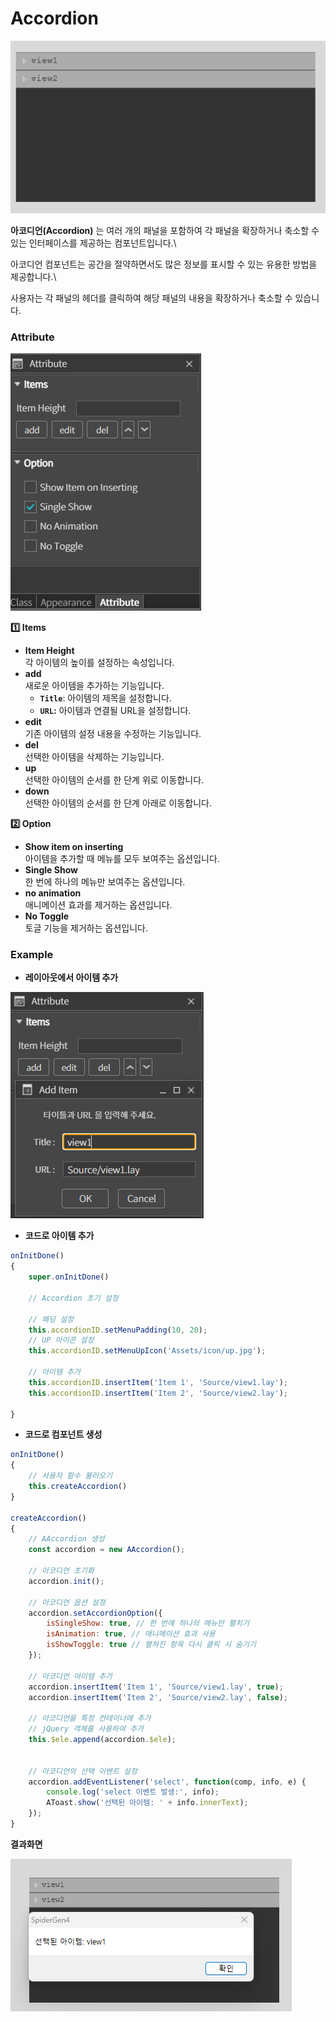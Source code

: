 # Accordion

![](../../.gitbook/assets/accor.png)

**아코디언(Accordion)** 는 여러 개의 패널을 포함하여 각 패널을 확장하거나 축소할 수 있는 인터페이스를 제공하는 컴포넌트입니다.\


아코디언 컴포넌트는 공간을 절약하면서도 많은 정보를 표시할 수 있는 유용한 방법을 제공합니다.\


사용자는 각 패널의 헤더를 클릭하여 해당 패널의 내용을 확장하거나 축소할 수 있습니다.

### Attribute

<div align="left"><img src="../../.gitbook/assets/ac_Attribute.png" alt=""></div>

**1️⃣ Items**

* **Item Height**\
  각 아이템의 높이를 설정하는 속성입니다.
* **add**\
  새로운 아이템을 추가하는 기능입니다.
  * **`Title`**: 아이템의 제목을 설정합니다.
  * **`URL`:** 아이템과 연결될 URL을 설정합니다.
* **edit**\
  기존 아이템의 설정 내용을 수정하는 기능입니다.
* **del**\
  선택한 아이템을 삭제하는 기능입니다.
* **up**\
  선택한 아이템의 순서를 한 단계 위로 이동합니다.
* **down**\
  선택한 아이템의 순서를 한 단계 아래로 이동합니다.

**2️⃣ Option**

* **Show item on inserting**\
  아이템을 추가할 때 메뉴를 모두 보여주는 옵션입니다.
* **Single Show**\
  한 번에 하나의 메뉴만 보여주는 옵션입니다.
* **no animation**\
  애니메이션 효과를 제거하는 옵션입니다.
* **No Toggle**\
  토글 기능을 제거하는 옵션입니다.

### Example

* **레이아웃에서 아이템 추가**

<div align="left"><img src="../../.gitbook/assets/ac_add.png" alt=""></div>



* **코드로 아이템 추가**

```javascript
onInitDone()
{
    super.onInitDone()

    // Accordion 초기 설정

    // 패딩 설정
    this.accordionID.setMenuPadding(10, 20);
    // UP 아이콘 설정
    this.accordionID.setMenuUpIcon('Assets/icon/up.jpg');

    // 아이템 추가 
    this.accordionID.insertItem('Item 1', 'Source/view1.lay'); 
    this.accordionID.insertItem('Item 2', 'Source/view2.lay');

}
```



* **코드로 컴포넌트 생성**

```javascript
onInitDone()
{
    // 사용자 함수 불러오기
    this.createAccordion()
}

createAccordion()
{
    // AAccordion 생성
    const accordion = new AAccordion();

    // 아코디언 초기화
    accordion.init();

    // 아코디언 옵션 설정
    accordion.setAccordionOption({ 
        isSingleShow: true, // 한 번에 하나의 메뉴만 펼치기
        isAnimation: true, // 애니메이션 효과 사용 
        isShowToggle: true // 펼쳐진 항목 다시 클릭 시 숨기기 
    });

    // 아코디언 아이템 추가
    accordion.insertItem('Item 1', 'Source/view1.lay', true); 
    accordion.insertItem('Item 2', 'Source/view2.lay', false); 

    // 아코디언을 특정 컨테이너에 추가
    // jQuery 객체를 사용하여 추가 
    this.$ele.append(accordion.$ele);


    // 아코디언의 선택 이벤트 설정
    accordion.addEventListener('select', function(comp, info, e) { 
        console.log('select 이벤트 발생:', info);
        AToast.show('선택된 아이템: ' + info.innerText); 
    });
}
```

**결과화면**

<div align="left"><img src="../../.gitbook/assets/ac_res.png" alt=""></div>
